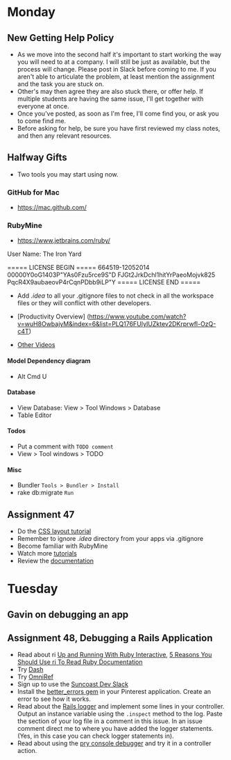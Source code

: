 # Monday

## New Getting Help Policy
* As we move into the second half it's important to start working the way you will need to at a company. I will still be just as available, but the process will change. Please post in Slack before coming to me. If you aren't able to articulate the problem, at least mention the assignment and the task you are stuck on.
* Other's may then agree they are also stuck there, or offer help. If multiple students are having the same issue, I'll get together with everyone at once.
* Once you've posted, as soon as I'm free, I'll come find you, or ask you to come find me.
* Before asking for help, be sure you have first reviewed my class notes, and then any relevant resources.

## Halfway Gifts
* Two tools you may start using now.

### GitHub for Mac
* https://mac.github.com/


### RubyMine
* https://www.jetbrains.com/ruby/

User Name: The Iron Yard

===== LICENSE BEGIN =====
664519-12052014
00000Y0oG1403P"YAs0Fzu5rce9S"D
FJGt2JrkDchl1hitYrPaeoMojvk825
PqcR4X9aubaeovP4rCqnPDbb9iLP"Y
===== LICENSE END =====

* Add _.idea_ to all your .gitignore files to not check in all the workspace files or they will conflict with other developers.

* [Productivity Overview] (https://www.youtube.com/watch?v=wuH8OwbajyM&index=6&list=PLQ176FUIyIUZktev2DKrprwfl-OzQ-c4T)

* [Other Videos](https://www.youtube.com/playlist?action_edit=1&list=PLQ176FUIyIUZktev2DKrprwfl-OzQ-c4T)

#### Model Dependency diagram
* Alt Cmd U

#### Database
* View Database: View > Tool Windows > Database
* Table Editor

#### Todos
* Put a comment with `TODO comment`
* View > Tool windows > TODO

#### Misc
* Bundler `Tools > Bundler > Install`
* rake db:migrate `Run`

## Assignment 47
* Do the [CSS layout tutorial](http://learnlayout.com/)
* Remember to ignore _.idea_ directory from your apps via .gitignore
* Become familiar with RubyMine
* Watch more [tutorials](https://www.youtube.com/playlist?action_edit=1&list=PLQ176FUIyIUZktev2DKrprwfl-OzQ-c4T)
* Review the [documentation](https://www.jetbrains.com/ruby/documentation/)

# Tuesday

## Gavin on debugging an app

## Assignment 48, Debugging a Rails Application
* Read about ri [Up and Running With Ruby Interactive](http://samuelmullen.com/2012/01/up-and-running-with-ruby-interactive-ri/), [5 Reasons You Should Use ri To Read Ruby Documentation](http://www.jstorimer.com/blogs/workingwithcode/7766081-5-reasons-you-should-use-ri-to-read-ruby-documentation)
* Try [Dash](http://kapeli.com/dash)
* Try [OmniRef](https://www.omniref.com/)
* Sign up to use the [Suncoast Dev Slack](http://suncoast.io)
* Install the [better_errors gem](https://github.com/charliesome/better_errors) in your Pinterest application. Create an error to see how it works.
* Read about the [Rails logger](http://guides.rubyonrails.org/debugging_rails_applications.html) and implement some lines in your controller. Output an instance variable using the `.inspect` method to the log. Paste the section of your log file in a comment in this issue. In an issue comment direct me to where you have added the logger statements. (Yes, in this case you can check logger statements in).
* Read about using the [pry console debugger](https://github.com/nixme/pry-debugger) and try it in a controller action.
